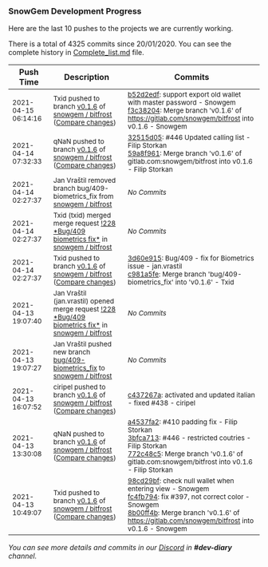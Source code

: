 
### SnowGem Development Progress

Here are the last 10 pushes to the projects we are currently working.

There is a total of 4325 commits since 20/01/2020. You can see the complete history in
 [Complete_list.md](Complete_list.md) file.

| Push Time | Description | Commits |
| --- | --- | --- |
| <sub>2021-04-15 06:14:16</sub> | <sub>Txid pushed to branch [v0\.1\.6](https://gitlab.com/snowgem/bitfrost/commits/v0.1.6) of [snowgem / bitfrost](https://gitlab.com/snowgem/bitfrost) ([Compare changes](https://gitlab.com/snowgem/bitfrost/compare/59a8f96195e724e2864c031957eeca81500caf82...f3c38204c5433a3ab2d68cb6607ca75d68c988ed))</sub> | <sub>[b52d2edf](https://gitlab.com/snowgem/bitfrost/-/commit/b52d2edf7e07fd3cd534234762d6a27848704b6b): support export old wallet with master password - Snowgem<br>[f3c38204](https://gitlab.com/snowgem/bitfrost/-/commit/f3c38204c5433a3ab2d68cb6607ca75d68c988ed): Merge branch 'v0.1.6' of https://gitlab.com/snowgem/bitfrost into v0.1.6 - Snowgem</sub> |
| <sub>2021-04-14 07:32:33</sub> | <sub>qNaN pushed to branch [v0\.1\.6](https://gitlab.com/snowgem/bitfrost/commits/v0.1.6) of [snowgem / bitfrost](https://gitlab.com/snowgem/bitfrost) ([Compare changes](https://gitlab.com/snowgem/bitfrost/compare/c981a5fe91a6df9e8cfc56d288b687d815f9c27c...59a8f96195e724e2864c031957eeca81500caf82))</sub> | <sub>[32515d05](https://gitlab.com/snowgem/bitfrost/-/commit/32515d05be53bb08b768ac87d998e4d9a5bdf0e2): #446 Updated calling list - Filip Storkan<br>[59a8f961](https://gitlab.com/snowgem/bitfrost/-/commit/59a8f96195e724e2864c031957eeca81500caf82): Merge branch 'v0.1.6' of gitlab.com:snowgem/bitfrost into v0.1.6 - Filip Storkan</sub> |
| <sub>2021-04-14 02:27:37</sub> | <sub>Jan Vraštil removed branch bug/409-biometrics_fix from [snowgem / bitfrost](https://gitlab.com/snowgem/bitfrost)</sub> | <sub>_No Commits_</sub> |
| <sub>2021-04-14 02:27:37</sub> | <sub>Txid (txid) merged merge request [\!228 \*Bug/409 biometrics fix\*](https://gitlab.com/snowgem/bitfrost/-/merge_requests/228) in [snowgem / bitfrost](https://gitlab.com/snowgem/bitfrost)</sub> | <sub>_No Commits_</sub> |
| <sub>2021-04-14 02:27:37</sub> | <sub>Txid pushed to branch [v0\.1\.6](https://gitlab.com/snowgem/bitfrost/commits/v0.1.6) of [snowgem / bitfrost](https://gitlab.com/snowgem/bitfrost) ([Compare changes](https://gitlab.com/snowgem/bitfrost/compare/c437267a6b6eb2d8253418e7aad1d6e6c45ef92d...c981a5fe91a6df9e8cfc56d288b687d815f9c27c))</sub> | <sub>[3d60e915](https://gitlab.com/snowgem/bitfrost/-/commit/3d60e9154466309fb7938fe8c9f02f1b23b31d93): Bug/409 - fix for Biometrics issue - jan.vrastil<br>[c981a5fe](https://gitlab.com/snowgem/bitfrost/-/commit/c981a5fe91a6df9e8cfc56d288b687d815f9c27c): Merge branch 'bug/409-biometrics_fix' into 'v0.1.6' - Txid</sub> |
| <sub>2021-04-13 19:07:40</sub> | <sub>Jan Vraštil (jan.vrastil) opened merge request [\!228 \*Bug/409 biometrics fix\*](https://gitlab.com/snowgem/bitfrost/-/merge_requests/228) in [snowgem / bitfrost](https://gitlab.com/snowgem/bitfrost)</sub> | <sub>_No Commits_</sub> |
| <sub>2021-04-13 19:07:27</sub> | <sub>Jan Vraštil pushed new branch [bug/409\-biometrics\_fix](https://gitlab.com/snowgem/bitfrost/commits/bug/409-biometrics_fix) to [snowgem / bitfrost](https://gitlab.com/snowgem/bitfrost)</sub> | <sub>_No Commits_</sub> |
| <sub>2021-04-13 16:07:52</sub> | <sub>ciripel pushed to branch [v0\.1\.6](https://gitlab.com/snowgem/bitfrost/commits/v0.1.6) of [snowgem / bitfrost](https://gitlab.com/snowgem/bitfrost) ([Compare changes](https://gitlab.com/snowgem/bitfrost/compare/772c48c503c0ebc241c51c33ae231c3b5ea3f770...c437267a6b6eb2d8253418e7aad1d6e6c45ef92d))</sub> | <sub>[c437267a](https://gitlab.com/snowgem/bitfrost/-/commit/c437267a6b6eb2d8253418e7aad1d6e6c45ef92d): activated and updated italian - fixed #438 - ciripel</sub> |
| <sub>2021-04-13 13:30:08</sub> | <sub>qNaN pushed to branch [v0\.1\.6](https://gitlab.com/snowgem/bitfrost/commits/v0.1.6) of [snowgem / bitfrost](https://gitlab.com/snowgem/bitfrost) ([Compare changes](https://gitlab.com/snowgem/bitfrost/compare/8b00ff4b345f3683151de70b5138c7cef701c2da...772c48c503c0ebc241c51c33ae231c3b5ea3f770))</sub> | <sub>[a4537fa2](https://gitlab.com/snowgem/bitfrost/-/commit/a4537fa286eebfa0599d2658f28fdc83a9afde14): #410 padding fix - Filip Storkan<br>[3bfca713](https://gitlab.com/snowgem/bitfrost/-/commit/3bfca7136b59a1188c9724bda9c349bddce29e41): #446 - restricted coutries - Filip Storkan<br>[772c48c5](https://gitlab.com/snowgem/bitfrost/-/commit/772c48c503c0ebc241c51c33ae231c3b5ea3f770): Merge branch 'v0.1.6' of gitlab.com:snowgem/bitfrost into v0.1.6 - Filip Storkan</sub> |
| <sub>2021-04-13 10:49:07</sub> | <sub>Txid pushed to branch [v0\.1\.6](https://gitlab.com/snowgem/bitfrost/commits/v0.1.6) of [snowgem / bitfrost](https://gitlab.com/snowgem/bitfrost) ([Compare changes](https://gitlab.com/snowgem/bitfrost/compare/a1edfc999c5dbf4ae8633b94ba67d52e341532ff...8b00ff4b345f3683151de70b5138c7cef701c2da))</sub> | <sub>[98cd29bf](https://gitlab.com/snowgem/bitfrost/-/commit/98cd29bfca8d73f3adcd1e746579f03aee919253): check null wallet when entering view - Snowgem<br>[fc4fb794](https://gitlab.com/snowgem/bitfrost/-/commit/fc4fb7948c9693e6d531800521b6e8a065f00417): fix #397, not correct color - Snowgem<br>[8b00ff4b](https://gitlab.com/snowgem/bitfrost/-/commit/8b00ff4b345f3683151de70b5138c7cef701c2da): Merge branch 'v0.1.6' of https://gitlab.com/snowgem/bitfrost into v0.1.6 - Snowgem</sub> |

_You can see more details and commits in our [Discord](https://discord.gg/zumGnbg) in **#dev-diary** channel._
